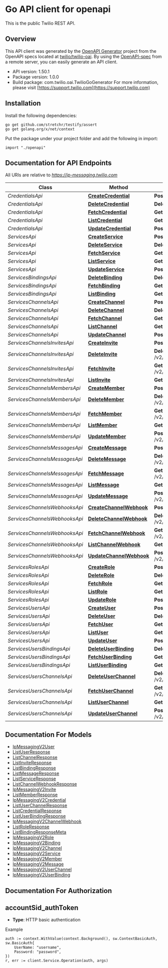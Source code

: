 # Go API client for openapi

This is the public Twilio REST API.

## Overview
This API client was generated by the [OpenAPI Generator](https://openapi-generator.tech) project from the OpenAPI specs located at [twilio/twilio-oai](https://github.com/twilio/twilio-oai/tree/main/spec).  By using the [OpenAPI-spec](https://www.openapis.org/) from a remote server, you can easily generate an API client.

- API version: 1.50.1
- Package version: 1.0.0
- Build package: com.twilio.oai.TwilioGoGenerator
For more information, please visit [https://support.twilio.com](https://support.twilio.com)

## Installation

Install the following dependencies:

```shell
go get github.com/stretchr/testify/assert
go get golang.org/x/net/context
```

Put the package under your project folder and add the following in import:

```golang
import "./openapi"
```

## Documentation for API Endpoints

All URIs are relative to *https://ip-messaging.twilio.com*

Class | Method | HTTP request | Description
------------ | ------------- | ------------- | -------------
*CredentialsApi* | [**CreateCredential**](docs/CredentialsApi.md#createcredential) | **Post** /v2/Credentials | 
*CredentialsApi* | [**DeleteCredential**](docs/CredentialsApi.md#deletecredential) | **Delete** /v2/Credentials/{Sid} | 
*CredentialsApi* | [**FetchCredential**](docs/CredentialsApi.md#fetchcredential) | **Get** /v2/Credentials/{Sid} | 
*CredentialsApi* | [**ListCredential**](docs/CredentialsApi.md#listcredential) | **Get** /v2/Credentials | 
*CredentialsApi* | [**UpdateCredential**](docs/CredentialsApi.md#updatecredential) | **Post** /v2/Credentials/{Sid} | 
*ServicesApi* | [**CreateService**](docs/ServicesApi.md#createservice) | **Post** /v2/Services | 
*ServicesApi* | [**DeleteService**](docs/ServicesApi.md#deleteservice) | **Delete** /v2/Services/{Sid} | 
*ServicesApi* | [**FetchService**](docs/ServicesApi.md#fetchservice) | **Get** /v2/Services/{Sid} | 
*ServicesApi* | [**ListService**](docs/ServicesApi.md#listservice) | **Get** /v2/Services | 
*ServicesApi* | [**UpdateService**](docs/ServicesApi.md#updateservice) | **Post** /v2/Services/{Sid} | 
*ServicesBindingsApi* | [**DeleteBinding**](docs/ServicesBindingsApi.md#deletebinding) | **Delete** /v2/Services/{ServiceSid}/Bindings/{Sid} | 
*ServicesBindingsApi* | [**FetchBinding**](docs/ServicesBindingsApi.md#fetchbinding) | **Get** /v2/Services/{ServiceSid}/Bindings/{Sid} | 
*ServicesBindingsApi* | [**ListBinding**](docs/ServicesBindingsApi.md#listbinding) | **Get** /v2/Services/{ServiceSid}/Bindings | 
*ServicesChannelsApi* | [**CreateChannel**](docs/ServicesChannelsApi.md#createchannel) | **Post** /v2/Services/{ServiceSid}/Channels | 
*ServicesChannelsApi* | [**DeleteChannel**](docs/ServicesChannelsApi.md#deletechannel) | **Delete** /v2/Services/{ServiceSid}/Channels/{Sid} | 
*ServicesChannelsApi* | [**FetchChannel**](docs/ServicesChannelsApi.md#fetchchannel) | **Get** /v2/Services/{ServiceSid}/Channels/{Sid} | 
*ServicesChannelsApi* | [**ListChannel**](docs/ServicesChannelsApi.md#listchannel) | **Get** /v2/Services/{ServiceSid}/Channels | 
*ServicesChannelsApi* | [**UpdateChannel**](docs/ServicesChannelsApi.md#updatechannel) | **Post** /v2/Services/{ServiceSid}/Channels/{Sid} | 
*ServicesChannelsInvitesApi* | [**CreateInvite**](docs/ServicesChannelsInvitesApi.md#createinvite) | **Post** /v2/Services/{ServiceSid}/Channels/{ChannelSid}/Invites | 
*ServicesChannelsInvitesApi* | [**DeleteInvite**](docs/ServicesChannelsInvitesApi.md#deleteinvite) | **Delete** /v2/Services/{ServiceSid}/Channels/{ChannelSid}/Invites/{Sid} | 
*ServicesChannelsInvitesApi* | [**FetchInvite**](docs/ServicesChannelsInvitesApi.md#fetchinvite) | **Get** /v2/Services/{ServiceSid}/Channels/{ChannelSid}/Invites/{Sid} | 
*ServicesChannelsInvitesApi* | [**ListInvite**](docs/ServicesChannelsInvitesApi.md#listinvite) | **Get** /v2/Services/{ServiceSid}/Channels/{ChannelSid}/Invites | 
*ServicesChannelsMembersApi* | [**CreateMember**](docs/ServicesChannelsMembersApi.md#createmember) | **Post** /v2/Services/{ServiceSid}/Channels/{ChannelSid}/Members | 
*ServicesChannelsMembersApi* | [**DeleteMember**](docs/ServicesChannelsMembersApi.md#deletemember) | **Delete** /v2/Services/{ServiceSid}/Channels/{ChannelSid}/Members/{Sid} | 
*ServicesChannelsMembersApi* | [**FetchMember**](docs/ServicesChannelsMembersApi.md#fetchmember) | **Get** /v2/Services/{ServiceSid}/Channels/{ChannelSid}/Members/{Sid} | 
*ServicesChannelsMembersApi* | [**ListMember**](docs/ServicesChannelsMembersApi.md#listmember) | **Get** /v2/Services/{ServiceSid}/Channels/{ChannelSid}/Members | 
*ServicesChannelsMembersApi* | [**UpdateMember**](docs/ServicesChannelsMembersApi.md#updatemember) | **Post** /v2/Services/{ServiceSid}/Channels/{ChannelSid}/Members/{Sid} | 
*ServicesChannelsMessagesApi* | [**CreateMessage**](docs/ServicesChannelsMessagesApi.md#createmessage) | **Post** /v2/Services/{ServiceSid}/Channels/{ChannelSid}/Messages | 
*ServicesChannelsMessagesApi* | [**DeleteMessage**](docs/ServicesChannelsMessagesApi.md#deletemessage) | **Delete** /v2/Services/{ServiceSid}/Channels/{ChannelSid}/Messages/{Sid} | 
*ServicesChannelsMessagesApi* | [**FetchMessage**](docs/ServicesChannelsMessagesApi.md#fetchmessage) | **Get** /v2/Services/{ServiceSid}/Channels/{ChannelSid}/Messages/{Sid} | 
*ServicesChannelsMessagesApi* | [**ListMessage**](docs/ServicesChannelsMessagesApi.md#listmessage) | **Get** /v2/Services/{ServiceSid}/Channels/{ChannelSid}/Messages | 
*ServicesChannelsMessagesApi* | [**UpdateMessage**](docs/ServicesChannelsMessagesApi.md#updatemessage) | **Post** /v2/Services/{ServiceSid}/Channels/{ChannelSid}/Messages/{Sid} | 
*ServicesChannelsWebhooksApi* | [**CreateChannelWebhook**](docs/ServicesChannelsWebhooksApi.md#createchannelwebhook) | **Post** /v2/Services/{ServiceSid}/Channels/{ChannelSid}/Webhooks | 
*ServicesChannelsWebhooksApi* | [**DeleteChannelWebhook**](docs/ServicesChannelsWebhooksApi.md#deletechannelwebhook) | **Delete** /v2/Services/{ServiceSid}/Channels/{ChannelSid}/Webhooks/{Sid} | 
*ServicesChannelsWebhooksApi* | [**FetchChannelWebhook**](docs/ServicesChannelsWebhooksApi.md#fetchchannelwebhook) | **Get** /v2/Services/{ServiceSid}/Channels/{ChannelSid}/Webhooks/{Sid} | 
*ServicesChannelsWebhooksApi* | [**ListChannelWebhook**](docs/ServicesChannelsWebhooksApi.md#listchannelwebhook) | **Get** /v2/Services/{ServiceSid}/Channels/{ChannelSid}/Webhooks | 
*ServicesChannelsWebhooksApi* | [**UpdateChannelWebhook**](docs/ServicesChannelsWebhooksApi.md#updatechannelwebhook) | **Post** /v2/Services/{ServiceSid}/Channels/{ChannelSid}/Webhooks/{Sid} | 
*ServicesRolesApi* | [**CreateRole**](docs/ServicesRolesApi.md#createrole) | **Post** /v2/Services/{ServiceSid}/Roles | 
*ServicesRolesApi* | [**DeleteRole**](docs/ServicesRolesApi.md#deleterole) | **Delete** /v2/Services/{ServiceSid}/Roles/{Sid} | 
*ServicesRolesApi* | [**FetchRole**](docs/ServicesRolesApi.md#fetchrole) | **Get** /v2/Services/{ServiceSid}/Roles/{Sid} | 
*ServicesRolesApi* | [**ListRole**](docs/ServicesRolesApi.md#listrole) | **Get** /v2/Services/{ServiceSid}/Roles | 
*ServicesRolesApi* | [**UpdateRole**](docs/ServicesRolesApi.md#updaterole) | **Post** /v2/Services/{ServiceSid}/Roles/{Sid} | 
*ServicesUsersApi* | [**CreateUser**](docs/ServicesUsersApi.md#createuser) | **Post** /v2/Services/{ServiceSid}/Users | 
*ServicesUsersApi* | [**DeleteUser**](docs/ServicesUsersApi.md#deleteuser) | **Delete** /v2/Services/{ServiceSid}/Users/{Sid} | 
*ServicesUsersApi* | [**FetchUser**](docs/ServicesUsersApi.md#fetchuser) | **Get** /v2/Services/{ServiceSid}/Users/{Sid} | 
*ServicesUsersApi* | [**ListUser**](docs/ServicesUsersApi.md#listuser) | **Get** /v2/Services/{ServiceSid}/Users | 
*ServicesUsersApi* | [**UpdateUser**](docs/ServicesUsersApi.md#updateuser) | **Post** /v2/Services/{ServiceSid}/Users/{Sid} | 
*ServicesUsersBindingsApi* | [**DeleteUserBinding**](docs/ServicesUsersBindingsApi.md#deleteuserbinding) | **Delete** /v2/Services/{ServiceSid}/Users/{UserSid}/Bindings/{Sid} | 
*ServicesUsersBindingsApi* | [**FetchUserBinding**](docs/ServicesUsersBindingsApi.md#fetchuserbinding) | **Get** /v2/Services/{ServiceSid}/Users/{UserSid}/Bindings/{Sid} | 
*ServicesUsersBindingsApi* | [**ListUserBinding**](docs/ServicesUsersBindingsApi.md#listuserbinding) | **Get** /v2/Services/{ServiceSid}/Users/{UserSid}/Bindings | 
*ServicesUsersChannelsApi* | [**DeleteUserChannel**](docs/ServicesUsersChannelsApi.md#deleteuserchannel) | **Delete** /v2/Services/{ServiceSid}/Users/{UserSid}/Channels/{ChannelSid} | 
*ServicesUsersChannelsApi* | [**FetchUserChannel**](docs/ServicesUsersChannelsApi.md#fetchuserchannel) | **Get** /v2/Services/{ServiceSid}/Users/{UserSid}/Channels/{ChannelSid} | 
*ServicesUsersChannelsApi* | [**ListUserChannel**](docs/ServicesUsersChannelsApi.md#listuserchannel) | **Get** /v2/Services/{ServiceSid}/Users/{UserSid}/Channels | 
*ServicesUsersChannelsApi* | [**UpdateUserChannel**](docs/ServicesUsersChannelsApi.md#updateuserchannel) | **Post** /v2/Services/{ServiceSid}/Users/{UserSid}/Channels/{ChannelSid} | 


## Documentation For Models

 - [IpMessagingV2User](docs/IpMessagingV2User.md)
 - [ListUserResponse](docs/ListUserResponse.md)
 - [ListChannelResponse](docs/ListChannelResponse.md)
 - [ListInviteResponse](docs/ListInviteResponse.md)
 - [ListBindingResponse](docs/ListBindingResponse.md)
 - [ListMessageResponse](docs/ListMessageResponse.md)
 - [ListServiceResponse](docs/ListServiceResponse.md)
 - [ListChannelWebhookResponse](docs/ListChannelWebhookResponse.md)
 - [IpMessagingV2Invite](docs/IpMessagingV2Invite.md)
 - [ListMemberResponse](docs/ListMemberResponse.md)
 - [IpMessagingV2Credential](docs/IpMessagingV2Credential.md)
 - [ListUserChannelResponse](docs/ListUserChannelResponse.md)
 - [ListCredentialResponse](docs/ListCredentialResponse.md)
 - [ListUserBindingResponse](docs/ListUserBindingResponse.md)
 - [IpMessagingV2ChannelWebhook](docs/IpMessagingV2ChannelWebhook.md)
 - [ListRoleResponse](docs/ListRoleResponse.md)
 - [ListBindingResponseMeta](docs/ListBindingResponseMeta.md)
 - [IpMessagingV2Role](docs/IpMessagingV2Role.md)
 - [IpMessagingV2Binding](docs/IpMessagingV2Binding.md)
 - [IpMessagingV2Channel](docs/IpMessagingV2Channel.md)
 - [IpMessagingV2Service](docs/IpMessagingV2Service.md)
 - [IpMessagingV2Member](docs/IpMessagingV2Member.md)
 - [IpMessagingV2Message](docs/IpMessagingV2Message.md)
 - [IpMessagingV2UserChannel](docs/IpMessagingV2UserChannel.md)
 - [IpMessagingV2UserBinding](docs/IpMessagingV2UserBinding.md)


## Documentation For Authorization



## accountSid_authToken

- **Type**: HTTP basic authentication

Example

```golang
auth := context.WithValue(context.Background(), sw.ContextBasicAuth, sw.BasicAuth{
    UserName: "username",
    Password: "password",
})
r, err := client.Service.Operation(auth, args)
```

